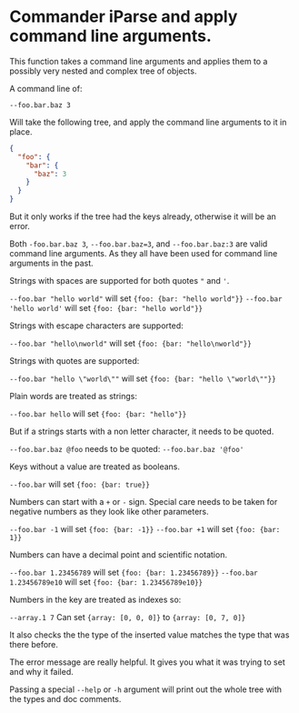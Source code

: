 
# Commander iParse and apply command line arguments.

This function takes a command line arguments and applies them to a possibly very nested and complex tree of objects.

A command line of:

`--foo.bar.baz 3`

Will take the following tree, and apply the command line arguments to it in place.


```json
{
  "foo": {
    "bar": {
      "baz": 3
    }
  }
}
```

But it only works if the tree had the keys already, otherwise it will be an error.

Both `-foo.bar.baz 3`, `--foo.bar.baz=3`, and `--foo.bar.baz:3` are valid command line arguments. As they all have been used for command line arguments in the past.

Strings with spaces are supported for both quotes `"` and `'`.

`--foo.bar "hello world"` will set `{foo: {bar: "hello world"}}`
`--foo.bar 'hello world'` will set `{foo: {bar: "hello world"}}`

Strings with escape characters are supported:

`--foo.bar "hello\nworld"` will set `{foo: {bar: "hello\nworld"}}`

Strings with quotes are supported:

`--foo.bar "hello \"world\""` will set `{foo: {bar: "hello \"world\""}}`

Plain words are treated as strings:

`--foo.bar hello` will set `{foo: {bar: "hello"}}`

But if a strings starts with a non letter character, it needs to be quoted.

`--foo.bar.baz @foo` needs to be quoted: `--foo.bar.baz '@foo'`

Keys without a value are treated as booleans.

`--foo.bar` will set `{foo: {bar: true}}`

Numbers can start with a `+` or `-` sign. Special care needs to be taken for negative numbers as they look like other parameters.

`--foo.bar -1` will set `{foo: {bar: -1}}`
`--foo.bar +1` will set `{foo: {bar: 1}}`

Numbers can have a decimal point and scientific notation.

`--foo.bar 1.23456789` will set `{foo: {bar: 1.23456789}}`
`--foo.bar 1.23456789e10` will set `{foo: {bar: 1.23456789e10}}`

Numbers in the key are treated as indexes so:

`--array.1 7` Can set `{array: [0, 0, 0]}` to `{array: [0, 7, 0]}`

It also checks the the type of the inserted value matches the type that was there before.

The error message are really helpful. It gives you what it was trying to set and why it failed.

Passing a special `--help` or `-h` argument will print out the whole tree with the types and doc comments.
